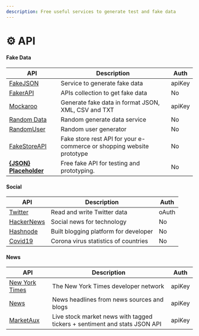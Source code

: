 ```yaml
---
description: Free useful services to generate test and fake data
---
```


# ⚙ API

#### Fake Data

| API                                                                    | Description                                                           | Auth   |
| ---------------------------------------------------------------------- | --------------------------------------------------------------------- | ------ |
| [FakeJSON](https://fakejson.com)                                       | Service to generate fake data                                         | apiKey |
| [FakerAPI](https://fakerapi.it/en)                                     | APIs collection to get fake data                                      | No     |
| [Mockaroo](https://www.mockaroo.com/docs)                              | Generate fake data in format JSON, XML, CSV and TXT                   | apiKey |
| [Random Data](https://random-data-api.com)                             | Random generate data service                                          | No     |
| [RandomUser](https://randomuser.me)                                    | Random user generator                                                 | No     |
| [FakeStoreAPI](https://fakestoreapi.com)                               | Fake store rest API for your e-commerce or shopping website prototype | No     |
| ****[**{JSON} Placeholder**](https://jsonplaceholder.typicode.com)**** | Free fake API for testing and prototyping.                            | No     |

#### Social

| API                                              | Description                           | Auth  |
| ------------------------------------------------ | ------------------------------------- | ----- |
| [Twitter](https://developer.twitter.com/en/docs) | Read and write Twitter data           | oAuth |
| [HackerNews](https://github.com/HackerNews/API)  | Social news for technology            | No    |
| [Hashnode](https://api.hashnode.com)             | Built blogging platform for developer | No    |
| [Covid19](https://covid19-api.com/docs)          | Corona virus statistics of countries  | No    |

#### News

| API                                             | Description                                                               | Auth   |
| ----------------------------------------------- | ------------------------------------------------------------------------- | ------ |
| [New York Times](https://developer.nytimes.com) | The New York Times developer network                                      | apiKey |
| [News](https://newsapi.org)                     | News headlines from news sources and blogs                                | apiKey |
| [MarketAux](https://marketaux.com)              | Live stock market news with tagged tickers + sentiment and stats JSON API | apiKey |


